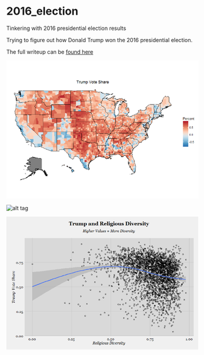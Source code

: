 # 2016_election
Tinkering with 2016 presidential election results

Trying to figure out how Donald Trump won the 2016 presidential election. 

The full writeup can be  [found here](https://ryanburge.github.io/blog/Election-writeup/)


![alt tag](https://raw.githubusercontent.com/ryanburge/2016_election/master/map.png)

![alt tag](https://ryanburge.github.io/figs/writeup/unnamed-chunk-12-1.png)

![alt tag](https://raw.githubusercontent.com/ryanburge/2016_election/master/rel_diversity.png)
